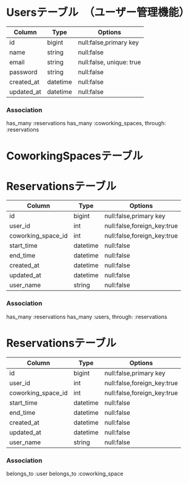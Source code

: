 # Usersテーブル　（ユーザー管理機能）
| Column             | Type     | Options                  |
| ------------------ | -------- | ------------------------ |
| id                 | bigint   | null:false,primary key   |
| name               | string   | null:false               |
| email              | string   | null:false, unique: true |
| password           | string   | null:false               |
| created_at         | datetime | null:false               |
| updated_at         | datetime | null:false               |

### Association
has_many :reservations
has_many :coworking_spaces, through: :reservations

# CoworkingSpacesテーブル
# Reservationsテーブル
| Column             | Type     | Options                          |
| ------------------ | -------- | -------------------------------- |
| id                 | bigint   | null:false,primary key           |
| user_id            | int      | null:false,foreign_key:true      |
| coworking_space_id | int      | null:false,foreign_key:true      |
| start_time         | datetime | null:false                       |
| end_time           | datetime | null:false                       |
| created_at         | datetime | null:false                       |
| updated_at         | datetime | null:false                       |
| user_name          | string   | null:false                       |

### Association
has_many :reservations
has_many :users, through: :reservations

# Reservationsテーブル
| Column             | Type     | Options                          |
| ------------------ | -------- | -------------------------------- |
| id                 | bigint   | null:false,primary key           |
| user_id            | int      | null:false,foreign_key:true      |
| coworking_space_id | int      | null:false,foreign_key:true      |
| start_time         | datetime | null:false                       |
| end_time           | datetime | null:false                       |
| created_at         | datetime | null:false                       |
| updated_at         | datetime | null:false                       |
| user_name          | string   | null:false                       |

### Association
belongs_to :user
belongs_to :coworking_space
